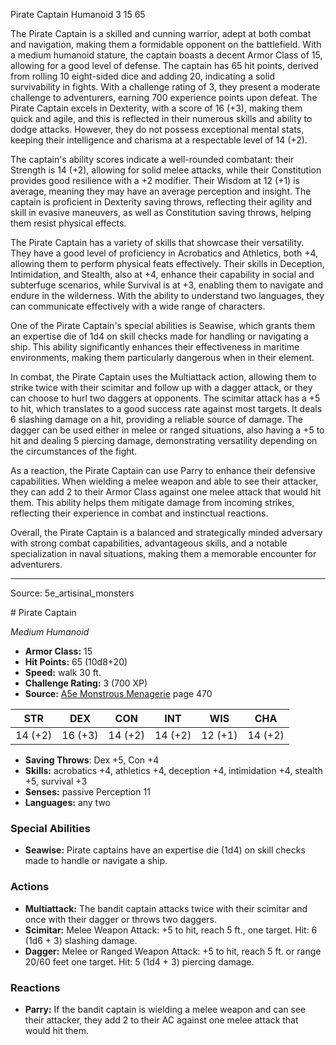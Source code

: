 <MonsterName/>Pirate Captain</MonsterName>
<CreatureType/>Humanoid</CreatureType>
<CR/>3</CR>
<AC/>15</AC>
<HP/>65</HP>
<summary>The Pirate Captain is a skilled and cunning warrior, adept at both combat and navigation, making them a formidable opponent on the battlefield. With a medium humanoid stature, the captain boasts a decent Armor Class of 15, allowing for a good level of defense. The captain has 65 hit points, derived from rolling 10 eight-sided dice and adding 20, indicating a solid survivability in fights. With a challenge rating of 3, they present a moderate challenge to adventurers, earning 700 experience points upon defeat. The Pirate Captain excels in Dexterity, with a score of 16 (+3), making them quick and agile, and this is reflected in their numerous skills and ability to dodge attacks. However, they do not possess exceptional mental stats, keeping their intelligence and charisma at a respectable level of 14 (+2). </summary>

<detail>

The captain's ability scores indicate a well-rounded combatant: their Strength is 14 (+2), allowing for solid melee attacks, while their Constitution provides good resilience with a +2 modifier. Their Wisdom at 12 (+1) is average, meaning they may have an average perception and insight. The captain is proficient in Dexterity saving throws, reflecting their agility and skill in evasive maneuvers, as well as Constitution saving throws, helping them resist physical effects.

The Pirate Captain has a variety of skills that showcase their versatility. They have a good level of proficiency in Acrobatics and Athletics, both +4, allowing them to perform physical feats effectively. Their skills in Deception, Intimidation, and Stealth, also at +4, enhance their capability in social and subterfuge scenarios, while Survival is at +3, enabling them to navigate and endure in the wilderness. With the ability to understand two languages, they can communicate effectively with a wide range of characters.

One of the Pirate Captain's special abilities is Seawise, which grants them an expertise die of 1d4 on skill checks made for handling or navigating a ship. This ability significantly enhances their effectiveness in maritime environments, making them particularly dangerous when in their element.

In combat, the Pirate Captain uses the Multiattack action, allowing them to strike twice with their scimitar and follow up with a dagger attack, or they can choose to hurl two daggers at opponents. The scimitar attack has a +5 to hit, which translates to a good success rate against most targets. It deals 6 slashing damage on a hit, providing a reliable source of damage. The dagger can be used either in melee or ranged situations, also having a +5 to hit and dealing 5 piercing damage, demonstrating versatility depending on the circumstances of the fight.

As a reaction, the Pirate Captain can use Parry to enhance their defensive capabilities. When wielding a melee weapon and able to see their attacker, they can add 2 to their Armor Class against one melee attack that would hit them. This ability helps them mitigate damage from incoming strikes, reflecting their experience in combat and instinctual reactions. 

Overall, the Pirate Captain is a balanced and strategically minded adversary with strong combat capabilities, advantageous skills, and a notable specialization in naval situations, making them a memorable encounter for adventurers.</detail>



---

Source: 5e_artisinal_monsters

<statblock>
# Pirate Captain

*Medium* *Humanoid*

- **Armor Class:** 15
- **Hit Points:** 65 (10d8+20)
- **Speed:** walk 30 ft.
- **Challenge Rating:** 3 (700 XP)
- **Source:** [A5e Monstrous Menagerie](https://enpublishingrpg.com/products/level-up-monstrous-menagerie-a5e) page 470

| STR | DEX | CON | INT | WIS | CHA |
| --- | --- | --- | --- | --- | --- |
| 14 (+2) | 16 (+3) | 14 (+2) | 14 (+2) | 12 (+1) | 14 (+2) |

- **Saving Throws**: Dex +5, Con +4
- **Skills:** acrobatics +4, athletics +4, deception +4, intimidation +4, stealth +5, survival +3
- **Senses:** passive Perception 11
- **Languages:** any two

### Special Abilities

- **Seawise:** Pirate captains have an expertise die (1d4) on skill checks made to handle or navigate a ship.

### Actions

- **Multiattack:** The bandit captain attacks twice with their scimitar and once with their dagger or throws two daggers.
- **Scimitar:** Melee Weapon Attack: +5 to hit, reach 5 ft., one target. Hit: 6 (1d6 + 3) slashing damage.
- **Dagger:** Melee or Ranged Weapon Attack: +5 to hit, reach 5 ft. or range 20/60 feet  one target. Hit: 5 (1d4 + 3) piercing damage.

### Reactions

- **Parry:** If the bandit captain is wielding a melee weapon and can see their attacker, they add 2 to their AC against one melee attack that would hit them.


</statblock>


